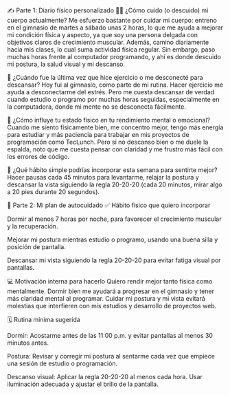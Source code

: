 ✍️ Parte 1: Diario físico personalizado
🧍‍♂️ ¿Cómo cuido (o descuido) mi cuerpo actualmente?
Me esfuerzo bastante por cuidar mi cuerpo: entreno en el gimnasio de martes a sábado unas 2 horas, lo que me ayuda a mejorar mi condición física y aspecto, ya que soy una persona delgada con objetivos claros de crecimiento muscular. Además, camino diariamente hacia mis clases, lo cual suma actividad física regular. Sin embargo, paso muchas horas frente al computador programando, y ahí es donde descuido mi postura, la salud visual y mi descanso.

🧘 ¿Cuándo fue la última vez que hice ejercicio o me desconecté para descansar?
Hoy fui al gimnasio, como parte de mi rutina. Hacer ejercicio me ayuda a desconectarme del estrés. Pero me cuesta descansar de verdad cuando estudio o programo por muchas horas seguidas, especialmente en la computadora, donde mi mente no se desconecta fácilmente.

📌 ¿Cómo influye tu estado físico en tu rendimiento mental o emocional?
Cuando me siento físicamente bien, me concentro mejor, tengo más energía para estudiar y más paciencia para trabajar en mis proyectos de programación como TecLunch. Pero si no descanso bien o me duele la espalda, noto que me cuesta pensar con claridad y me frustro más fácil con los errores de código.

🌱 ¿Qué hábito simple podrías incorporar esta semana para sentirte mejor?
Hacer pausas cada 45 minutos para levantarme, relajar la postura y descansar la vista siguiendo la regla 20-20-20 (cada 20 minutos, mirar algo a 20 pies durante 20 segundos).

🚀 Parte 2: Mi plan de autocuidado
✅ Hábito físico que quiero incorporar

Dormir al menos 7 horas por noche, para favorecer el crecimiento muscular y la recuperación.

Mejorar mi postura mientras estudio o programo, usando una buena silla y posición de pantalla.

Descansar mi vista siguiendo la regla 20-20-20 para evitar fatiga visual por pantallas.

💻 Motivación interna para hacerlo
Quiero rendir mejor tanto física como mentalmente. Dormir bien me ayudará a progresar en el gimnasio y tener más claridad mental al programar. Cuidar mi postura y mi vista evitará molestias que interfieren con mis estudios y desarrollo de proyectos web.

🗓️ Rutina mínima sugerida

Dormir: Acostarme antes de las 11:00 p.m. y evitar pantallas al menos 30 minutos antes.

Postura: Revisar y corregir mi postura al sentarme cada vez que empiece una sesión de estudio o programación.

Descanso visual: Aplicar la regla 20-20-20 al menos cada hora. Usar iluminación adecuada y ajustar el brillo de la pantalla.